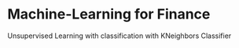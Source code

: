 # Machine-Learning for Finance

Unsupervised Learning with classification with KNeighbors Classifier
